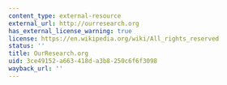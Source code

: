 ```yaml
---
content_type: external-resource
external_url: http://ourresearch.org
has_external_license_warning: true
license: https://en.wikipedia.org/wiki/All_rights_reserved
status: ''
title: OurResearch.org
uid: 3ce49152-a663-418d-a3b8-250c6f6f3098
wayback_url: ''
---
```

